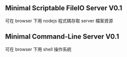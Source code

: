## Minimal Scriptable FileIO Server V0.1
可在 browser 下用 nodejs 程式碼存取 server 檔案資源

## Minimal Command-Line Server V0.1
可在 browser 下用 shell 操作系統